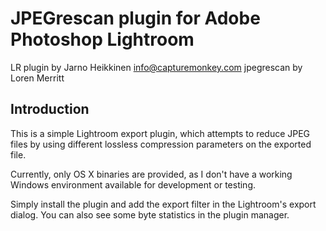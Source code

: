 JPEGrescan plugin for Adobe Photoshop Lightroom
===============================================

LR plugin by Jarno Heikkinen <info@capturemonkey.com>
jpegrescan by Loren Merritt


Introduction
------------

This is a simple Lightroom export plugin, which attempts to reduce JPEG files
by using different lossless compression parameters on the exported file.

Currently, only OS X binaries are provided, as I don't have a working Windows 
environment available for development or testing.

Simply install the plugin and add the export filter in the Lightroom's export dialog.
You can also see some byte statistics in the plugin manager.